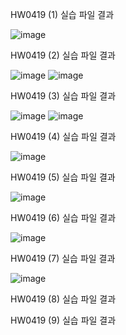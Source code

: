 HW0419 (1) 실습 파일 결과

![image](https://github.com/drawarepair/React/assets/102895287/ffa437da-86f0-476b-b62f-fb2356c5fcd9)

HW0419 (2) 실습 파일 결과

![image](https://github.com/drawarepair/React/assets/102895287/6f2d84c7-ac90-486e-bf8f-fa3d6404da7b) ![image](https://github.com/drawarepair/React/assets/102895287/74f0a9c4-cc3b-4664-8533-be1ae9e042c9)


HW0419 (3) 실습 파일 결과

![image](https://github.com/drawarepair/React/assets/102895287/d909b30b-bb75-4e74-9e78-bc11aae69186) ![image](https://github.com/drawarepair/React/assets/102895287/acde7e2b-91f2-48e9-934e-f27ce7fbf396)


HW0419 (4) 실습 파일 결과

![image](https://github.com/drawarepair/React/assets/102895287/690f67ec-5335-4dea-a0e6-817fa733199a)

HW0419 (5) 실습 파일 결과

![image](https://github.com/drawarepair/React/assets/102895287/4e5ddf3e-6220-4fa7-9d87-fb90ff78f9e3)

HW0419 (6) 실습 파일 결과

![image](https://github.com/drawarepair/React/assets/102895287/0306d509-72a7-4978-a8c2-705a769d7517)

HW0419 (7) 실습 파일 결과

![image](https://github.com/drawarepair/React/assets/102895287/594d7889-65c3-46af-81f6-281796e406b0)

HW0419 (8) 실습 파일 결과


HW0419 (9) 실습 파일 결과
